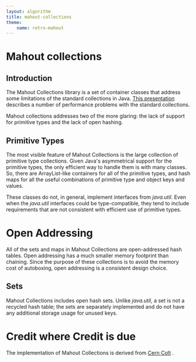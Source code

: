 ```yaml
---
layout: algorithm
title: mahout-collections
theme:
    name: retro-mahout
---
```


# Mahout collections

<a name="mahout-collections-Introduction"></a>
## Introduction

The Mahout Collections library is a set of container classes that address
some limitations of the standard collections in Java. [This presentation](http://domino.research.ibm.com/comm/research_people.nsf/pages/sevitsky.pubs.html/$FILE/oopsla08%20memory-efficient%20java%20slides.pdf)
 describes a number of performance problems with the standard collections. 

Mahout collections addresses two of the more glaring: the lack of support
for primitive types and the lack of open hashing.

<a name="mahout-collections-PrimitiveTypes"></a>
## Primitive Types

The most visible feature of Mahout Collections is the large collection of
primitive type collections. Given Java's asymmetrical support for the
primitive types, the only efficient way to handle them is with many
classes. So, there are ArrayList-like containers for all of the primitive
types, and hash maps for all the useful combinations of primitive type and
object keys and values.

These classes do not, in general, implement interfaces from *java.util*.
Even when the *java.util* interfaces could be type-compatible, they tend
to include requirements that are not consistent with efficient use of
primitive types.

<a name="mahout-collections-OpenAddressing"></a>
# Open Addressing

All of the sets and maps in Mahout Collections are open-addressed hash
tables. Open addressing has a much smaller memory footprint than chaining.
Since the purpose of these collections is to avoid the memory cost of
autoboxing, open addressing is a consistent design choice.

<a name="mahout-collections-Sets"></a>
## Sets

Mahout Collections includes open hash sets. Unlike *java.util*, a set is
not a recycled hash table; the sets are separately implemented and do not
have any additional storage usage for unused keys.

<a name="mahout-collections-CreditwhereCreditisdue"></a>
# Credit where Credit is due

The implementation of Mahout Collections is derived from [Cern Colt](http://acs.lbl.gov/~hoschek/colt/)
.






